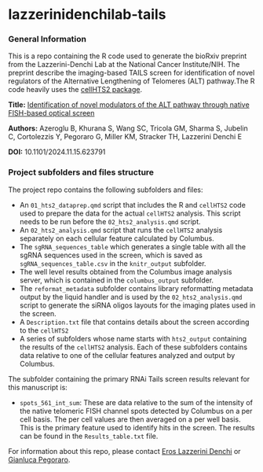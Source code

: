 # lazzerinidenchilab-tails
### General Information

This is a repo containing the R code used to generate the bioRxiv preprint from the Lazzerini-Denchi Lab at the National Cancer Institute/NIH. The preprint describe the imaging-based TAILS screen for identification of novel regulators of the Alternative Lengthening of Telomeres (ALT) pathway.The R code heavily uses the [cellHTS2 package](https://bioconductor.riken.jp/packages/3.13/bioc/html/cellHTS2.html).

**Title:** [Identification of novel modulators of the ALT pathway through native FISH-based optical screen](http://biorxiv.org/lookup/doi/10.1101/2024.11.15.623791)

**Authors:** Azeroglu B, Khurana S, Wang SC, Tricola GM, Sharma S, Jubelin C, Cortolezzis Y, Pegoraro G, Miller KM, Stracker TH, Lazzerini Denchi E

**DOI:** 10.1101/2024.11.15.623791

### Project subfolders and files structure

The project repo contains the following subfolders and files:

- An `01_hts2_dataprep.qmd` script that includes the R and `cellHTS2` code used to prepare the data for the actual `cellHTS2` analysis. This script needs to be run before the `02_hts2_analysis.qmd` script.
- An `02_hts2_analysis.qmd` script that runs the `cellHTS2` analysis separately on each cellular feature calculated by Columbus.
- The `sgRNA_sequences_table` which generates a single table with all the sgRNA sequences used in the screen, which is saved as `sgRNA_sequences_table.csv` in the `knitr_output` subfolder.   
- The well level results obtained from the Columbus image analysis server, which is contained in the `columbus_output` subfolder. 
- The `reformat_metadata` subfolder contains library reformatting metadata output by the liquid handler and is used by the `02_hts2_analysis.qmd` script to generate the siRNA oligos layouts for the imaging plates used in the screen. 
- A `Description.txt` file that contains details about the screen according to the `cellHTS2`
- A series of subfolders whose name starts with `hts2_output` containing the results of the `cellHTS2` analysis. Each of these subfolders contains data relative to one of the cellular features analyzed and output by Columbus.

The subfolder containing the primary RNAi Tails screen results relevant for this manuscript is:

- `spots_561_int_sum`: These are data relative to the sum of the intensity of the native telomeric FISH channel spots detected by Columbus on a per cell basis. The per cell values are then averaged on a per well basis. This is the primary feature used to identify hits in the screen. The results can be found in the `Results_table.txt` file.

For information about this repo, please contact [Eros Lazzerini Denchi](mailto:eros.lazzerinidenchi@nih.gov) or [Gianluca Pegoraro](mailto:gianluca.pegoraro@nih.gov).
